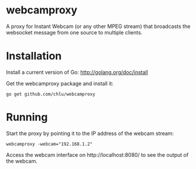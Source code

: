 webcamproxy
===========

A proxy for Instant Webcam (or any other MPEG stream) that broadcasts the websocket message from one source to multiple clients.

# Installation

Install a current version of Go: http://golang.org/doc/install

Get the webcamproxy package and install it:

    go get github.com/chlu/webcamproxy

# Running

Start the proxy by pointing it to the IP address of the webcam stream:

    webcamproxy -webcam="192.168.1.2"

Access the webcam interface on http://localhost:8080/ to see the output of the webcam.
